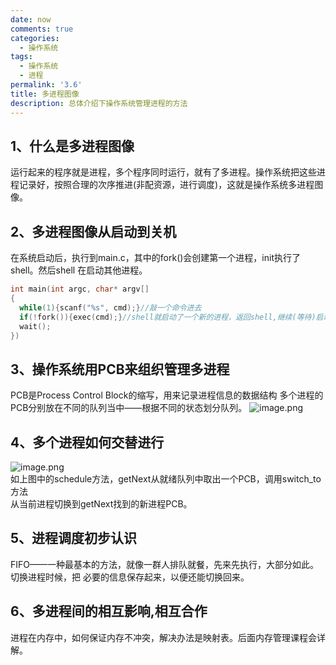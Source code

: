 ```yaml
---
date: now
comments: true
categories:
  - 操作系统
tags:
  - 操作系统
  - 进程
permalink: '3.6'
title: 多进程图像
description: 总体介绍下操作系统管理进程的方法
---
```


## 1、什么是多进程图像

运行起来的程序就是进程，多个程序同时运行，就有了多进程。操作系统把这些进程记录好，按照合理的次序推进(非配资源，进行调度)，这就是操作系统多进程图像。

## 2、多进程图像从启动到关机

在系统启动后，执行到main.c，其中的fork()会创建第一个进程，init执行了shell。然后shell 在启动其他进程。

```C
int main(int argc, char* argv[]
{
  while(1){scanf("%s", cmd);}//敲一个命令进去
  if(!fork()){exec(cmd);}//shell就启动了一个新的进程，返回shell,继续(等待)启动其他进程
  wait();
})
```

## 3、操作系统用PCB来组织管理多进程

PCB是Process Control Block的缩写，用来记录进程信息的数据结构
多个进程的PCB分别放在不同的队列当中——根据不同的状态划分队列。
![image.png](https://i.loli.net/2020/03/05/i3VmWzIfwhdpeSU.png)

## 4、多个进程如何交替进行

![image.png](https://i.loli.net/2020/03/05/SHYOe48nhUA7lRL.png)  
如上图中的schedule方法，getNext从就绪队列中取出一个PCB，调用switch_to方法  
从当前进程切换到getNext找到的新进程PCB。  

## 5、进程调度初步认识

FIFO——一种最基本的方法，就像一群人排队就餐，先来先执行，大部分如此。切换进程时候，把
必要的信息保存起来，以便还能切换回来。  

## 6、多进程间的相互影响,相互合作

进程在内存中，如何保证内存不冲突，解决办法是映射表。后面内存管理课程会详解。  
